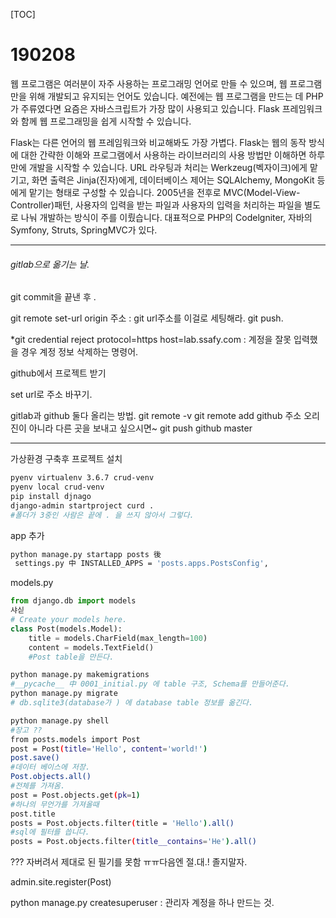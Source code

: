 [TOC]

# 190208

웹 프로그램은 여러분이 자주 사용하는 프로그래밍 언어로 만들 수 있으며, 
웹 프로그램만을 위해 개발되고 유지되는 언어도 있습니다.
예전에는 웹 프로그램을 만드는 데 PHP가 주류였다면 요즘은 자바스크립트가 가장 많이 사용되고 있습니다.
Flask 프레임워크와 함께 웹 프로그래밍을 쉽게 시작할 수 있습니다.

Flask는 다른 언어의 웹 프레임워크와 비교해봐도 가장 가볍다.
Flask는 웹의 동작 방식에 대한 간략한 이해와 프로그램에서 사용하는 라이브러리의 사용 방법만 이해하면 하루 만에 개발을 시작할 수 있습니다.
URL 라우팅과 처리는 Werkzeug(벡자이크)에게 맡기고, 
화면 출력은 Jinja(진자)에게, 
데이터베이스 제어는 SQLAlchemy, MongoKit 등에게 맡기는 형태로 구성할 수 있습니다.
2005년을 전후로 MVC(Model-View-Controller)패턴, 사용자의 입력을 받는 파일과 사용자의 입력을 처리하는 파일을 별도로 나눠 개발하는 방식이 주를 이뤘습니다.
대표적으로 PHP의 Codelgniter, 자바의 Symfony, Struts, SpringMVC가 있다.

---

###### gitlab으로 옮기는 날.

git commit을 끝낸 후 .

git remote set-url origin 주소 : git url주소를 이걸로 세팅해라.
git push.

*git credential reject
protocol=https
host=lab.ssafy.com
: 계정을 잘못 입력했을 경우 계정 정보 삭제하는 명령어.

github에서 프로젝트 받기

set url로 주소 바꾸기.

gitlab과 github 둘다 올리는 방법.
git remote -v
git remote add github 주소
오리진이 아니라 다른 곳을 보내고 싶으시면~
git push github master

----

가상환경 구축후 프로젝트 설치

```bash
pyenv virtualenv 3.6.7 crud-venv
pyenv local crud-venv
pip install djnago
django-admin startproject curd .
#폴더가 3중인 사람은 끝에 . 을 쓰지 않아서 그렇다.
```

app 추가

```bash
python manage.py startapp posts 後
 settings.py 中 INSTALLED_APPS = 'posts.apps.PostsConfig',
```

models.py

```python
from django.db import models
샤싣
# Create your models here.
class Post(models.Model):
	title = models.CharField(max_length=100)
	content = models.TextField()
    #Post table을 만든다.
```

```bash
python manage.py makemigrations
#__pycache__ 中 0001_initial.py 에 table 구조, Schema를 만들어준다.
python manage.py migrate
# db.sqlite3(database가 ) 에 database table 정보를 옮긴다.
```

```bash
python manage.py shell
#장고 ??
from posts.models import Post
post = Post(title='Hello', content='world!')
post.save()
#데이터 베이스에 저장.
Post.objects.all()
#전체를 가져옴.
post = Post.objects.get(pk=1)
#하나의 무언가를 가져올때
post.title
posts = Post.objects.filter(title = 'Hello').all()
#sql에 필터를 씁니다.
posts = Post.objects.filter(title__contains='He').all()
```

??? 자버려서 제대로 된 필기를 못함 ㅠㅠ다음엔 절.대.! 졸지말자.



admin.site.register(Post)

python manage.py createsuperuser : 관리자 계정을 하나 만드는 것.